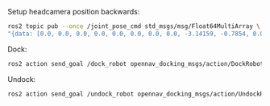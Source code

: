 Setup headcamera position backwards:
```bash
ros2 topic pub --once /joint_pose_cmd std_msgs/msg/Float64MultiArray \
"{data: [0.0, 0.0, 0.0, 0.0, 0.0, 0.0, 0.0, 0.0, -3.14159, -0.7854, 0.0, 0.0]}"
```

Dock:
```bash
ros2 action send_goal /dock_robot opennav_docking_msgs/action/DockRobot   '{"use_dock_id": true, "dock_id": "home_dock"}'
```

Undock:
```bash
ros2 action send_goal /undock_robot opennav_docking_msgs/action/UndockRobot "{}"
```
